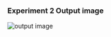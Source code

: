 ### Experiment 2 Output image
![output image](https://github.com/user-attachments/assets/ab7bd123-c5e3-435a-ae13-53c6b9e5e45c)
